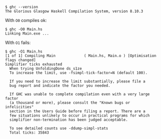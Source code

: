
    $ ghc --version
    The Glorious Glasgow Haskell Compilation System, version 8.10.3

With `O0` compiles ok:

    $ ghc -O0 Main.hs
    Linking Main.exe ...

With `O1` fails:

    $ ghc -O1 Main.hs
    [1 of 1] Compiling Main             ( Main.hs, Main.o ) [Optimisation flags changed]
    Simplifier ticks exhausted
      When trying UnfoldingDone ds_s1ze
      To increase the limit, use -fsimpl-tick-factor=N (default 100).

      If you need to increase the limit substantially, please file a
      bug report and indicate the factor you needed.

      If GHC was unable to complete compilation even with a very large factor
      (a thousand or more), please consult the "Known bugs or infelicities"
      section in the Users Guide before filing a report. There are a
      few situations unlikely to occur in practical programs for which
      simplifier non-termination has been judged acceptable.

      To see detailed counts use -ddump-simpl-stats
      Total ticks: 35843


